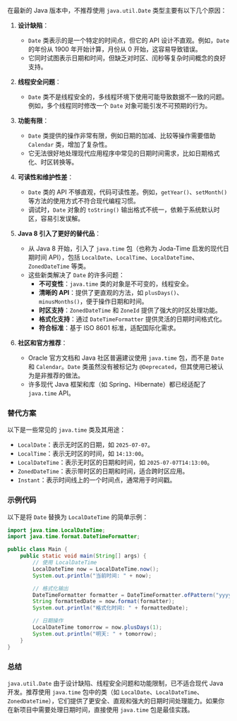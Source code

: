 在最新的 Java 版本中，不推荐使用 `java.util.Date` 类型主要有以下几个原因：

1. **设计缺陷**：
   - `Date` 类表示的是一个特定的时间点，但它的 API 设计不直观。例如，`Date` 的年份从 1900 年开始计算，月份从 0 开始，这容易导致错误。
   - 它同时试图表示日期和时间，但缺乏对时区、闰秒等复杂时间概念的良好支持。

2. **线程安全问题**：
   - `Date` 类不是线程安全的，多线程环境下使用可能导致数据不一致的问题。例如，多个线程同时修改一个 `Date` 对象可能引发不可预期的行为。

3. **功能有限**：
   - `Date` 类提供的操作非常有限，例如日期的加减、比较等操作需要借助 `Calendar` 类，增加了复杂性。
   - 它无法很好地处理现代应用程序中常见的日期时间需求，比如日期格式化、时区转换等。

4. **可读性和维护性差**：
   - `Date` 类的 API 不够直观，代码可读性差。例如，`getYear()`、`setMonth()` 等方法的使用方式不符合现代编程习惯。
   - 调试时，`Date` 对象的 `toString()` 输出格式不统一，依赖于系统默认时区，容易引发误解。

5. **Java 8 引入了更好的替代品**：
   - 从 Java 8 开始，引入了 `java.time` 包（也称为 Joda-Time 启发的现代日期时间 API），包括 `LocalDate`、`LocalTime`、`LocalDateTime`、`ZonedDateTime` 等类。
   - 这些新类解决了 `Date` 的许多问题：
     - **不可变性**：`java.time` 类的对象是不可变的，线程安全。
     - **清晰的 API**：提供了更直观的方法，如 `plusDays()`、`minusMonths()`，便于操作日期和时间。
     - **时区支持**：`ZonedDateTime` 和 `ZoneId` 提供了强大的时区处理功能。
     - **格式化支持**：通过 `DateTimeFormatter` 提供灵活的日期时间格式化。
     - **符合标准**：基于 ISO 8601 标准，适配国际化需求。

6. **社区和官方推荐**：
   - Oracle 官方文档和 Java 社区普遍建议使用 `java.time` 包，而不是 `Date` 和 `Calendar`。`Date` 类虽然没有被标记为 `@Deprecated`，但其使用已被认为是非推荐的做法。
   - 许多现代 Java 框架和库（如 Spring、Hibernate）都已经适配了 `java.time` API。

### 替代方案
以下是一些常见的 `java.time` 类及其用途：
- `LocalDate`：表示无时区的日期，如 `2025-07-07`。
- `LocalTime`：表示无时区的时间，如 `14:13:00`。
- `LocalDateTime`：表示无时区的日期和时间，如 `2025-07-07T14:13:00`。
- `ZonedDateTime`：表示带时区的日期和时间，适合跨时区应用。
- `Instant`：表示时间线上的一个时间点，通常用于时间戳。

### 示例代码
以下是将 `Date` 替换为 `LocalDateTime` 的简单示例：

```java
import java.time.LocalDateTime;
import java.time.format.DateTimeFormatter;

public class Main {
    public static void main(String[] args) {
        // 使用 LocalDateTime
        LocalDateTime now = LocalDateTime.now();
        System.out.println("当前时间: " + now);

        // 格式化输出
        DateTimeFormatter formatter = DateTimeFormatter.ofPattern("yyyy-MM-dd HH:mm:ss");
        String formattedDate = now.format(formatter);
        System.out.println("格式化时间: " + formattedDate);

        // 日期操作
        LocalDateTime tomorrow = now.plusDays(1);
        System.out.println("明天: " + tomorrow);
    }
}
```

### 总结
`java.util.Date` 由于设计缺陷、线程安全问题和功能限制，已不适合现代 Java 开发。推荐使用 `java.time` 包中的类（如 `LocalDate`、`LocalDateTime`、`ZonedDateTime`），它们提供了更安全、直观和强大的日期时间处理能力。如果你在新项目中需要处理日期时间，直接使用 `java.time` 包是最佳实践。